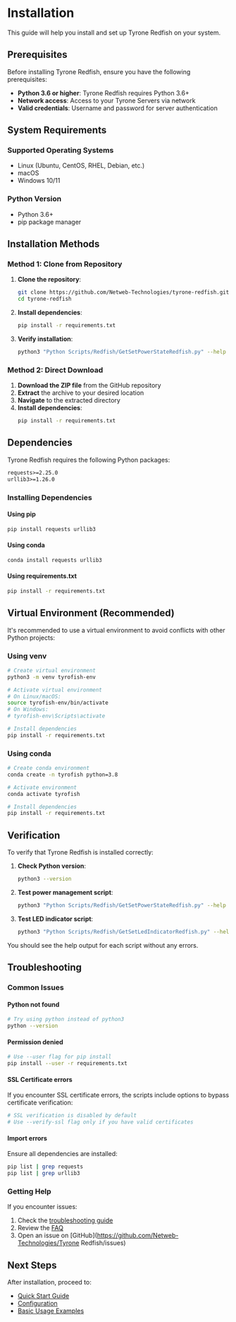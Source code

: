 # Installation

This guide will help you install and set up Tyrone Redfish on your system.

## Prerequisites

Before installing Tyrone Redfish, ensure you have the following prerequisites:

- **Python 3.6 or higher**: Tyrone Redfish requires Python 3.6+
- **Network access**: Access to your Tyrone Servers via network
- **Valid credentials**: Username and password for server authentication

## System Requirements

### Supported Operating Systems
- Linux (Ubuntu, CentOS, RHEL, Debian, etc.)
- macOS
- Windows 10/11

### Python Version
- Python 3.6+
- pip package manager

## Installation Methods

### Method 1: Clone from Repository

1. **Clone the repository**:
   ```bash
   git clone https://github.com/Netweb-Technologies/tyrone-redfish.git
   cd tyrone-redfish
   ```

2. **Install dependencies**:
   ```bash
   pip install -r requirements.txt
   ```

3. **Verify installation**:
   ```bash
   python3 "Python Scripts/Redfish/GetSetPowerStateRedfish.py" --help
   ```

### Method 2: Direct Download

1. **Download the ZIP file** from the GitHub repository
2. **Extract** the archive to your desired location
3. **Navigate** to the extracted directory
4. **Install dependencies**:
   ```bash
   pip install -r requirements.txt
   ```

## Dependencies

Tyrone Redfish requires the following Python packages:

```txt
requests>=2.25.0
urllib3>=1.26.0
```

### Installing Dependencies

#### Using pip
```bash
pip install requests urllib3
```

#### Using conda
```bash
conda install requests urllib3
```

#### Using requirements.txt
```bash
pip install -r requirements.txt
```

## Virtual Environment (Recommended)

It's recommended to use a virtual environment to avoid conflicts with other Python projects:

### Using venv
```bash
# Create virtual environment
python3 -m venv tyrofish-env

# Activate virtual environment
# On Linux/macOS:
source tyrofish-env/bin/activate
# On Windows:
# tyrofish-env\Scripts\activate

# Install dependencies
pip install -r requirements.txt
```

### Using conda
```bash
# Create conda environment
conda create -n tyrofish python=3.8

# Activate environment
conda activate tyrofish

# Install dependencies
pip install -r requirements.txt
```

## Verification

To verify that Tyrone Redfish is installed correctly:

1. **Check Python version**:
   ```bash
   python3 --version
   ```

2. **Test power management script**:
   ```bash
   python3 "Python Scripts/Redfish/GetSetPowerStateRedfish.py" --help
   ```

3. **Test LED indicator script**:
   ```bash
   python3 "Python Scripts/Redfish/GetSetLedIndicatorRedfish.py" --help
   ```

You should see the help output for each script without any errors.

## Troubleshooting

### Common Issues

#### Python not found
```bash
# Try using python instead of python3
python --version
```

#### Permission denied
```bash
# Use --user flag for pip install
pip install --user -r requirements.txt
```

#### SSL Certificate errors
If you encounter SSL certificate errors, the scripts include options to bypass certificate verification:
```bash
# SSL verification is disabled by default
# Use --verify-ssl flag only if you have valid certificates
```

#### Import errors
Ensure all dependencies are installed:
```bash
pip list | grep requests
pip list | grep urllib3
```

### Getting Help

If you encounter issues:

1. Check the [troubleshooting guide](../examples/advanced.md#troubleshooting)
2. Review the [FAQ](../examples/basic-usage.md#frequently-asked-questions)
3. Open an issue on [GitHub](https://github.com/Netweb-Technologies/Tyrone Redfish/issues)

## Next Steps

After installation, proceed to:

- [Quick Start Guide](quick-start.md)
- [Configuration](configuration.md)
- [Basic Usage Examples](../examples/basic-usage.md)
